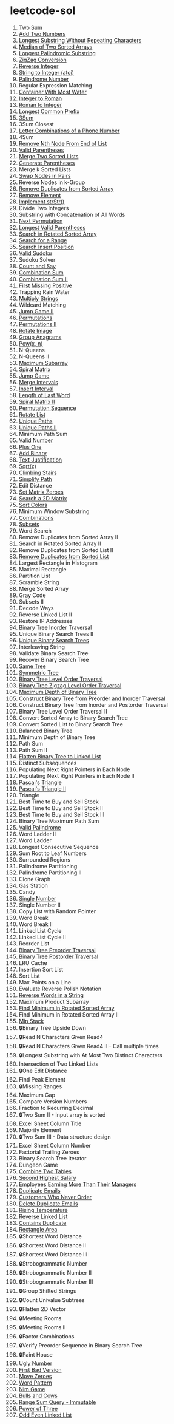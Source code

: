 # leetcode-sol

001. [Two Sum](./001-two-sum)
002. [Add Two Numbers](./002-add-two-numbers)
003. [Longest Substring Without Repeating Characters](./003-longest-substring-without-repeating-characters)
004. [Median of Two Sorted Arrays](./004-median-of-two-sorted-arrays)
005. [Longest Palindromic Substring](./005-longest-palindromic-substring)
006. [ZigZag Conversion](./006-zigzag-conversion)
007. [Reverse Integer](./007-reverse-integer)
008. [String to Integer (atoi)](./008-string-to-integer)
009. [Palindrome Number](./009-palindrome-number)
010. Regular Expression Matching
011. [Container With Most Water](./011-container-with-most-water)
012. [Integer to Roman](./012-integer-to-roman)
013. [Roman to Integer](./013-roman-to-integer)
014. [Longest Common Prefix](./014-longest-common-prefix)
015. [3Sum](./015-3sum)
016. 3Sum Closest
017. [Letter Combinations of a Phone Number](./017-letter-combinations-of-a-phone-number)
018. 4Sum
019. [Remove Nth Node From End of List](./019-remove-nth-node-from-end-of-list)
020. [Valid Parentheses](./020-valid-parentheses)
021. [Merge Two Sorted Lists](./021-merge-two-sorted-lists)
022. [Generate Parentheses](./generate-parentheses)
023. Merge k Sorted Lists
024. [Swap Nodes in Pairs](./024-swap-nodes-in-pairs)
025. Reverse Nodes in k-Group
026. [Remove Duplicates from Sorted Array](./026-remove-duplicates-from-sorted-array)
027. [Remove Element](./027-remove-element)
028. [Implement strStr()](./028-implement-strstr)
029. Divide Two Integers
030. Substring with Concatenation of All Words
031. [Next Permutation](./031-next-permutation)
032. [Longest Valid Parentheses](./032-longest-valid-parentheses)
033. [Search in Rotated Sorted Array](./033-search-in-rotated-sorted-array)
034. [Search for a Range](./034-search-for-a-range)
035. [Search Insert Position](./035-search-insert-position)
036. [Valid Sudoku](./036-valid-sudoku)
037. Sudoku Solver
038. [Count and Say](./038-count-and-say)
039. [Combination Sum](./039-combination-sum)
040. [Combination Sum II](./040-combination-sum-2)
041. [First Missing Positive](./041-first-missing-positive)
042. Trapping Rain Water
043. [Multiply Strings](./043-multiply-strings)
044. Wildcard Matching
045. [Jump Game II](./045-jump-game-2)
046. [Permutations](./046-permutations)
047. [Permutations II](./047-permutations-2)
048. [Rotate Image](./048-rotate-image)
049. [Group Anagrams](./049-group-anagrams)
050. [Pow(x, n)](./050-pow)
051. N-Queens
052. N-Queens II
053. [Maximum Subarray](./053-maximum-subarray)
054. [Spiral Matrix](./054-spiral-matrix)
055. [Jump Game](./055-jump-game)
056. [Merge Intervals](./056-merge-intervals)
057. [Insert Interval](./057-insert-interval)
058. [Length of Last Word](./058-length-of-last-word)
059. [Spiral Matrix II](./059-spiral-matrix-2)
060. [Permutation Sequence](./060-permutation-sequence)
061. [Rotate List](./061-rotate-list)
062. [Unique Paths](./062-unique-paths)
063. [Unique Paths II](./063-unique-paths-2)
064. Minimum Path Sum
065. [Valid Number](./065-valid-number)
066. [Plus One](./066-plus-one)
067. [Add Binary](./067-add-binary)
068. [Text Justification](./068-text-justification)
069. [Sqrt(x)](./069-sqrt)
070. [Climbing Stairs](./070-climbing-stairs)
071. [Simplify Path](./071-simplify-path)
072. Edit Distance
073. [Set Matrix Zeroes](./073-set-matrix-zeroes)
074. [Search a 2D Matrix](./074-search-a-2d-matrix)
075. [Sort Colors](./075-sort-colors)
076. Minimum Window Substring
077. [Combinations](./077-combinations)
078. [Subsets](./078-subsets)
079. Word Search
080. Remove Duplicates from Sorted Array II
081. Search in Rotated Sorted Array II
082. Remove Duplicates from Sorted List II
083. [Remove Duplicates from Sorted List](./083-remove-duplicates-from-sorted-list)
084. Largest Rectangle in Histogram
085. Maximal Rectangle
086. Partition List
087. Scramble String
088. Merge Sorted Array
089. Gray Code
090. Subsets II
091. Decode Ways
092. Reverse Linked List II
093. Restore IP Addresses
094. Binary Tree Inorder Traversal
095. Unique Binary Search Trees II
096. [Unique Binary Search Trees](./096-unique-binary-search-trees)
097. Interleaving String
098. Validate Binary Search Tree
099. Recover Binary Search Tree
100. [Same Tree](./100-same-tree)
101. [Symmetric Tree](./101-symmetric-tree)
102. [Binary Tree Level Order Traversal](./102-binary-tree-level-order-traversal)
103. [Binary Tree Zigzag Level Order Traversal](./103-binary-tree-zigzag-level-order-traversal)
104. [Maximum Depth of Binary Tree](./104-maximum-depth-of-binary-tree)
105. Construct Binary Tree from Preorder and Inorder Traversal
106. Construct Binary Tree from Inorder and Postorder Traversal
107. Binary Tree Level Order Traversal II
108. Convert Sorted Array to Binary Search Tree
109. Convert Sorted List to Binary Search Tree
110. Balanced Binary Tree
111. Minimum Depth of Binary Tree
112. Path Sum
113. Path Sum II
114. [Flatten Binary Tree to Linked List](./114-flatten-binary-tree-to-linked-list)
115. Distinct Subsequences
116. Populating Next Right Pointers in Each Node
117. Populating Next Right Pointers in Each Node II
118. [Pascal's Triangle](./118-pascals-triangle)
119. [Pascal's Triangle II](./119-pascals-triangle-2)
120. Triangle
121. Best Time to Buy and Sell Stock
122. Best Time to Buy and Sell Stock II
123. Best Time to Buy and Sell Stock III
124. Binary Tree Maximum Path Sum
125. [Valid Palindrome](./125-valid-palindrome)
126. Word Ladder II
127. Word Ladder
128. Longest Consecutive Sequence
129. Sum Root to Leaf Numbers
130. Surrounded Regions
131. Palindrome Partitioning
132. Palindrome Partitioning II
133. Clone Graph
134. Gas Station
135. Candy
136. [Single Number](./136-single-number)
137. Single Number II
138. Copy List with Random Pointer
139. Word Break
140. Word Break II
141. Linked List Cycle
142. Linked List Cycle II
143. Reorder List
144. [Binary Tree Preorder Traversal](./144-binary-tree-preorder-traversal)
145. [Binary Tree Postorder Traversal](./145-binary-tree-postorder-traversal)
146. LRU Cache
147. Insertion Sort List
148. Sort List
149. Max Points on a Line
150. Evaluate Reverse Polish Notation
151. [Reverse Words in a String](./151-reverse-words-in-a-string)
152. Maximum Product Subarray
153. [Find Minimum in Rotated Sorted Array](./153-find-minimum-in-rotated-sorted-array)
154. Find Minimum in Rotated Sorted Array II
155. [Min Stack](./155-min-stack)
156. :lock:Binary Tree Upside Down
157. :lock:Read N Characters Given Read4
158. :lock:Read N Characters Given Read4 II - Call multiple times
159. :lock:Longest Substring with At Most Two Distinct Characters
160. Intersection of Two Linked Lists
161. :lock:One Edit Distance
162. Find Peak Element
163. :lock:Missing Ranges
164. Maximum Gap
165. Compare Version Numbers
166. Fraction to Recurring Decimal
167. :lock:Two Sum II - Input array is sorted
168. Excel Sheet Column Title
169. Majority Element
170. :lock:Two Sum III - Data structure design
171. Excel Sheet Column Number
172. Factorial Trailing Zeroes
173. Binary Search Tree Iterator
174. Dungeon Game
175. [Combine Two Tables](./175-combine-two-tables)
176. [Second Highest Salary](./176-second-highest-salary)
181. [Employees Earning More Than Their Managers](./181-employees-earning-more-than-their-managers)
182. [Duplicate Emails](./182-duplicate-emails)
183. [Customers Who Never Order](./183-customers-who-never-order)
196. [Delete Duplicate Emails](./196-delete-duplicate-emails)
197. [Rising Temperature](./197-rising-temperature)
206. [Reverse Linked List](./206-reverse-linked-list)
217. [Contains Duplicate](./217-contains-duplicate)
223. [Rectangle Area](./223-rectangle-area)
243. :lock:Shortest Word Distance
244. :lock:Shortest Word Distance II
245. :lock:Shortest Word Distance III
246. :lock:Strobogrammatic Number
247. :lock:Strobogrammatic Number II
248. :lock:Strobogrammatic Number III
249. :lock:Group Shifted Strings
250. :lock:Count Univalue Subtrees
251. :lock:Flatten 2D Vector
252. :lock:Meeting Rooms
253. :lock:Meeting Rooms II
254. :lock:Factor Combinations
255. :lock:Verify Preorder Sequence in Binary Search Tree
256. :lock:Paint House
263. [Ugly Number](./263-ugly-number)
278. [First Bad Version](./278-first-bad-version)
283. [Move Zeroes](./283-move-zeroes)
290. [Word Pattern](./290-word-pattern)
292. [Nim Game](./292-nim-game)
299. [Bulls and Cows](./299-bulls-and-cows)
303. [Range Sum Query - Immutable](./303-range-sum-query-immutable)
326. [Power of Three](./326-power-of-three)
328. [Odd Even Linked List](./328-odd-even-linked-list)
